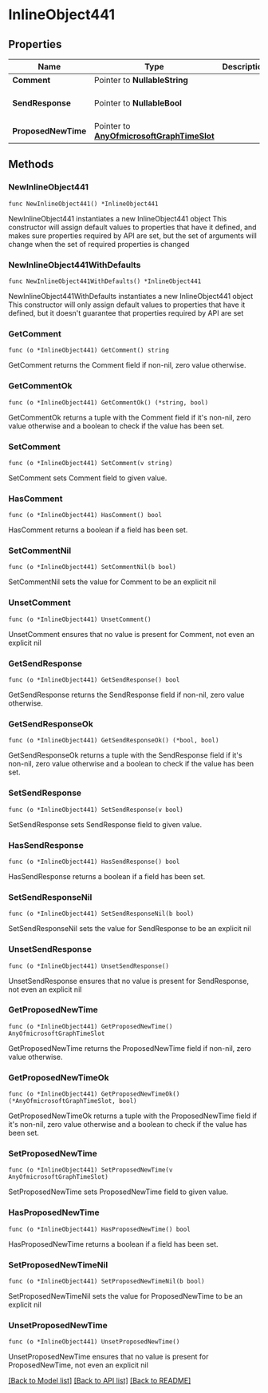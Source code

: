 # InlineObject441

## Properties

Name | Type | Description | Notes
------------ | ------------- | ------------- | -------------
**Comment** | Pointer to **NullableString** |  | [optional] 
**SendResponse** | Pointer to **NullableBool** |  | [optional] [default to false]
**ProposedNewTime** | Pointer to [**AnyOfmicrosoftGraphTimeSlot**](anyOf&lt;microsoft.graph.timeSlot&gt;.md) |  | [optional] 

## Methods

### NewInlineObject441

`func NewInlineObject441() *InlineObject441`

NewInlineObject441 instantiates a new InlineObject441 object
This constructor will assign default values to properties that have it defined,
and makes sure properties required by API are set, but the set of arguments
will change when the set of required properties is changed

### NewInlineObject441WithDefaults

`func NewInlineObject441WithDefaults() *InlineObject441`

NewInlineObject441WithDefaults instantiates a new InlineObject441 object
This constructor will only assign default values to properties that have it defined,
but it doesn't guarantee that properties required by API are set

### GetComment

`func (o *InlineObject441) GetComment() string`

GetComment returns the Comment field if non-nil, zero value otherwise.

### GetCommentOk

`func (o *InlineObject441) GetCommentOk() (*string, bool)`

GetCommentOk returns a tuple with the Comment field if it's non-nil, zero value otherwise
and a boolean to check if the value has been set.

### SetComment

`func (o *InlineObject441) SetComment(v string)`

SetComment sets Comment field to given value.

### HasComment

`func (o *InlineObject441) HasComment() bool`

HasComment returns a boolean if a field has been set.

### SetCommentNil

`func (o *InlineObject441) SetCommentNil(b bool)`

 SetCommentNil sets the value for Comment to be an explicit nil

### UnsetComment
`func (o *InlineObject441) UnsetComment()`

UnsetComment ensures that no value is present for Comment, not even an explicit nil
### GetSendResponse

`func (o *InlineObject441) GetSendResponse() bool`

GetSendResponse returns the SendResponse field if non-nil, zero value otherwise.

### GetSendResponseOk

`func (o *InlineObject441) GetSendResponseOk() (*bool, bool)`

GetSendResponseOk returns a tuple with the SendResponse field if it's non-nil, zero value otherwise
and a boolean to check if the value has been set.

### SetSendResponse

`func (o *InlineObject441) SetSendResponse(v bool)`

SetSendResponse sets SendResponse field to given value.

### HasSendResponse

`func (o *InlineObject441) HasSendResponse() bool`

HasSendResponse returns a boolean if a field has been set.

### SetSendResponseNil

`func (o *InlineObject441) SetSendResponseNil(b bool)`

 SetSendResponseNil sets the value for SendResponse to be an explicit nil

### UnsetSendResponse
`func (o *InlineObject441) UnsetSendResponse()`

UnsetSendResponse ensures that no value is present for SendResponse, not even an explicit nil
### GetProposedNewTime

`func (o *InlineObject441) GetProposedNewTime() AnyOfmicrosoftGraphTimeSlot`

GetProposedNewTime returns the ProposedNewTime field if non-nil, zero value otherwise.

### GetProposedNewTimeOk

`func (o *InlineObject441) GetProposedNewTimeOk() (*AnyOfmicrosoftGraphTimeSlot, bool)`

GetProposedNewTimeOk returns a tuple with the ProposedNewTime field if it's non-nil, zero value otherwise
and a boolean to check if the value has been set.

### SetProposedNewTime

`func (o *InlineObject441) SetProposedNewTime(v AnyOfmicrosoftGraphTimeSlot)`

SetProposedNewTime sets ProposedNewTime field to given value.

### HasProposedNewTime

`func (o *InlineObject441) HasProposedNewTime() bool`

HasProposedNewTime returns a boolean if a field has been set.

### SetProposedNewTimeNil

`func (o *InlineObject441) SetProposedNewTimeNil(b bool)`

 SetProposedNewTimeNil sets the value for ProposedNewTime to be an explicit nil

### UnsetProposedNewTime
`func (o *InlineObject441) UnsetProposedNewTime()`

UnsetProposedNewTime ensures that no value is present for ProposedNewTime, not even an explicit nil

[[Back to Model list]](../README.md#documentation-for-models) [[Back to API list]](../README.md#documentation-for-api-endpoints) [[Back to README]](../README.md)


